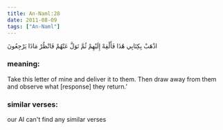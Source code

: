 ```yaml
---
title: An-Naml:28
date: 2011-08-09
tags: ["An-Naml"]
---
```

اذْهَبْ بِكِتَابِي هَٰذَا فَأَلْقِهْ إِلَيْهِمْ ثُمَّ تَوَلَّ عَنْهُمْ فَانْظُرْ مَاذَا يَرْجِعُونَ
### meaning: 
Take this letter of mine and deliver it to them. Then draw away from them and observe what [response] they return.’
### similar verses: 

our AI can't find any similar verses




